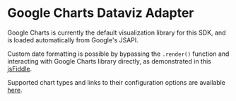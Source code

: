 # Google Charts Dataviz Adapter

Google Charts is currently the default visualization library for this SDK, and is loaded automatically from Google's JSAPI.

Custom date formatting is possible by bypassing the `.render()` function and interacting with Google Charts library directly, as demonstrated in this [jsFiddle](http://jsfiddle.net/keen/bq6rovjd/).

Supported chart types and links to their configuration options are available [here](../visualization.md).
